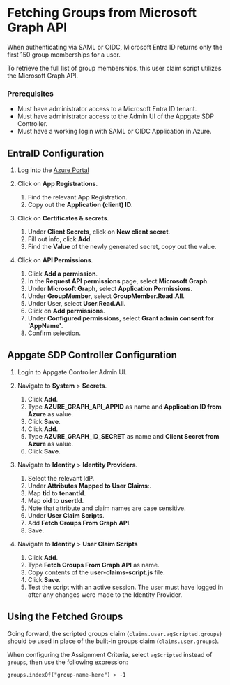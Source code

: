 # Fetching Groups from Microsoft Graph API

When authenticating via SAML or OIDC, Microsoft Entra ID returns only the first 150 group memberships for a user.

To retrieve the full list of group memberships, this user claim script utilizes the Microsoft Graph API.

### Prerequisites

* Must have administrator access to a Microsoft Entra ID tenant.
* Must have administrator access to the Admin UI of the Appgate SDP Controller.
* Must have a working login with SAML or OIDC Application in Azure.

## EntraID Configuration

1. Log into the [Azure Portal](https://portal.azure.com/#home)

1. Click on **App Registrations**.
    1. Find the relevant App Registration.
    1. Copy out the **Application (client) ID**.

1. Click on **Certificates & secrets**.
    1. Under **Client Secrets**, click on **New client secret**.
    1. Fill out info, click **Add**.
    1. Find the **Value** of the newly generated secret, copy out the value.

1. Click on **API Permissions**.
    1. Click **Add a permission**.
    1. In the **Request API permissions** page, select **Microsoft Graph**.
    1. Under **Microsoft Graph**, select **Application Permissions**.
    1. Under **GroupMember**, select **GroupMember.Read.All**.
    1. Under User, select **User.Read.All**.
    1. Click on **Add permissions**.
    1. Under **Configured permissions**, select **Grant admin consent for 'AppName'**.
    1. Confirm selection.

## Appgate SDP Controller Configuration

1. Login to Appgate Controller Admin UI.

1. Navigate to **System** > **Secrets**.
    1. Click **Add**.
    1. Type **AZURE_GRAPH_API_APPID** as name and  **Application ID from Azure** as value.
    1. Click **Save**.
    1. Click **Add**.
    1. Type **AZURE_GRAPH_ID_SECRET** as name and  **Client Secret from Azure**  as value.
    1. Click **Save**.

1. Navigate to **Identity** > **Identity Providers**.
    1. Select the relevant IdP.
    1. Under **Attributes Mapped to User Claims**:.
    1. Map **tid** to **tenantId**.
    1. Map **oid** to **usertId**.
    1. Note that attribute and claim names are case sensitive.
    1. Under **User Claim Scripts**.
    1. Add **Fetch Groups From Graph API**.
    1. Save.

1. Navigate to **Identity** > **User Claim Scripts**
    1. Click **Add**.
    1. Type **Fetch Groups From Graph API** as name.
    1. Copy contents of the **user-claims-script.js** file.
    1. Click **Save**.
    1. Test the script with an active session. The user must have logged in after any changes were made to the Identity Provider.

## Using the Fetched Groups

Going forward, the scripted groups claim (`claims.user.agScripted.groups`) should be used in place of the built-in groups claim (`claims.user.groups`).

When configuring the Assignment Criteria, select `agScripted` instead of `groups`, then use the following expression:

`groups.indexOf("group-name-here") > -1`
